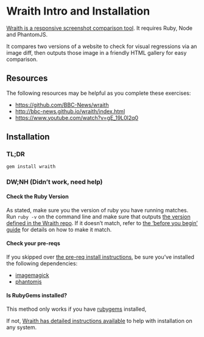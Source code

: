 # Wraith Intro and Installation

[Wraith is a responsive screenshot comparison tool](http://bbc-news.github.io/wraith/index.html). It requires Ruby, Node and PhantomJS.

It compares two versions of a website to check for visual regressions via an image diff, then outputs those image in a friendly HTML gallery for easy comparison.

## Resources

The following resources may be helpful as you complete these exercises:

- https://github.com/BBC-News/wraith
- http://bbc-news.github.io/wraith/index.html
- https://www.youtube.com/watch?v=gE_19L0l2q0

## Installation

### TL;DR

```
gem install wraith
```

### DW;NH (Didn’t work, need help)

#### Check the Ruby Version

As stated, make sure you the version of ruby you have running matches. Run `ruby -v` on the command line and make sure that outputs [the version defined in the Wraith repo](https://github.com/BBC-News/wraith/blob/master/.ruby-version). If it doesn’t match, refer to [the ‘before you begin’ guide](./../1-prereqs.html#the-things-the-tools-need-to-run:) for details on how to make it match.

#### Check your pre-reqs

If you skipped over [the pre-req install instructions](./../1-prereqs.html#the-things-the-tools-need-to-run:), be sure you’ve installed the following dependencies:

- [imagemagick](http://www.imagemagick.org/script/binary-releases.php)
- [phantomjs](http://phantomjs.org/download.html)

#### Is RubyGems installed?

This method only works if you have [rubygems](https://rubygems.org/) installed, 

If not, [Wraith has detailed instructions available](http://bbc-news.github.io/wraith/os-install.html) to help with installation on any system.